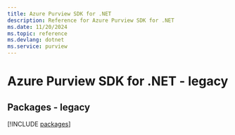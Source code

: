 ```yaml
---
title: Azure Purview SDK for .NET
description: Reference for Azure Purview SDK for .NET
ms.date: 11/20/2024
ms.topic: reference
ms.devlang: dotnet
ms.service: purview
---
```

# Azure Purview SDK for .NET - legacy
## Packages - legacy
[!INCLUDE [packages](purview-index.md)]